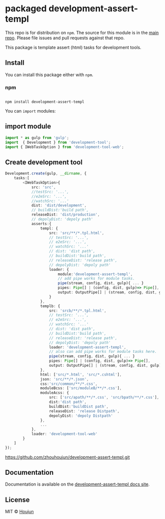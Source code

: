 # packaged development-assert-templ

This repo is for distribution on `npm`. The source for this module is in the
[main repo](https://github.com/zhouhoujun/development-assert-templ/src/mastert).
Please file issues and pull requests against that repo.

This package is template assert (html) tasks for development tools.

## Install

You can install this package either with `npm`.

### npm

```shell

npm install development-assert-templ

```

You can `import` modules:

## import module

```ts
import * as gulp from 'gulp';
import  { Development } from 'development-tool';
import { IWebTaskOption } from 'development-tool-web';

```

## Create development tool

```ts
Development.create(gulp, __dirname, {
    tasks:[
        <IWebTaskOption>{
            src: 'src',
            //testSrc: '...',
            //e2eSrc: '...',
            //watchSrc: '...'
            dist: 'dist/development',
            // buildDist:'build path',
            releaseDist: 'dist/production',
            // depolyDist: 'depoly path'
            asserts:{
                templ: {
                    src: 'src/**/*.tpl.html',
                    // testSrc: '...',
                    // e2eSrc: '...',
                    // watchSrc: '...'
                    // dist: 'dist path',
                    // buildDist:'build path',
                    // releaseDist: 'release path',
                    // depolyDist: 'depoly path'
                    loader: {
                        module:'development-assert-templ',
                        // add pipe works for module tasks.
                        pipe(stream, config, dist, gulp){ ... }
                        pipes: Pipe[] | (config, dist, gulp)=> Pipe[],
                        output: OutputPipe[] | (stream, config, dist, gulp)=> OutputPipe[]
                    }
                },
                templb: {
                    src: 'srcb/**/*.tpl.html',
                    // testSrc: '...',
                    // e2eSrc: '...',
                    // watchSrc: '...'
                    // dist: 'dist path',
                    // buildDist:'build path',
                    // releaseDist: 'release path',
                    // depolyDist: 'depoly path'
                    loader: 'development-assert-templ',
                    // also can add pipe works for module tasks here.
                    pipe(stream, config, dist, gulp){ ... }
                    pipes: Pipe[] | (config, dist, gulp)=> Pipe[],
                    output: OutputPipe[] | (stream, config, dist, gulp)=> OutputPipe[]
                },
                html: ['src/*.html', 'src/*.cshtml'],
                json: 'src/**/*.json',
                css:'src/common/**/*.css',
                moduleBcss: ['src/moduleB/**/*.css'],
                moduleAcss: {
                    src: ['src/apath/**/*.css', 'src/bpath/**/*.css'],
                    dist:'dist path',
                    buildDist:'buildDist path',
                    releaseDist: 'release Distpath',
                    depolyDist: 'depoly Distpath'
                },
                ...
            },
            loader: 'development-tool-web'
        }
    ]
});
```


https://github.com/zhouhoujun/development-assert-templ.git

## Documentation

Documentation is available on the
[development-assert-templ docs site](https://github.com/zhouhoujun/development-assert-templ).

## License

MIT © [Houjun](https://github.com/zhouhoujun/)